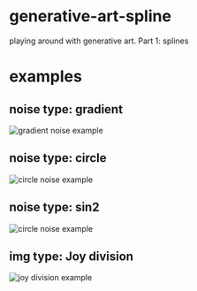 # generative-art-spline
playing around with generative art. Part 1: splines

# examples
## noise type: gradient
![gradient noise example](https://raw.githubusercontent.com/sapiezynski/generative-art-spline/master/example_output/gradient_1496522854.png)

## noise type: circle
![circle noise example](https://raw.githubusercontent.com/sapiezynski/generative-art-spline/master/example_output/circle_1496523240.png)

## noise type: sin2
![circle noise example](https://raw.githubusercontent.com/sapiezynski/generative-art-spline/master/example_output/sin2_1496522960.png)

## img type: Joy division
![joy division example](https://raw.githubusercontent.com/sapiezynski/generative-art-spline/master/example_output/unknown_pleasures_1496620126.png)

